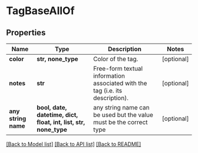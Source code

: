 # TagBaseAllOf


## Properties
Name | Type | Description | Notes
------------ | ------------- | ------------- | -------------
**color** | **str, none_type** | Color of the tag. | [optional] 
**notes** | **str** | Free-form textual information associated with the tag (i.e. its description). | [optional] 
**any string name** | **bool, date, datetime, dict, float, int, list, str, none_type** | any string name can be used but the value must be the correct type | [optional]

[[Back to Model list]](../README.md#documentation-for-models) [[Back to API list]](../README.md#documentation-for-api-endpoints) [[Back to README]](../README.md)



